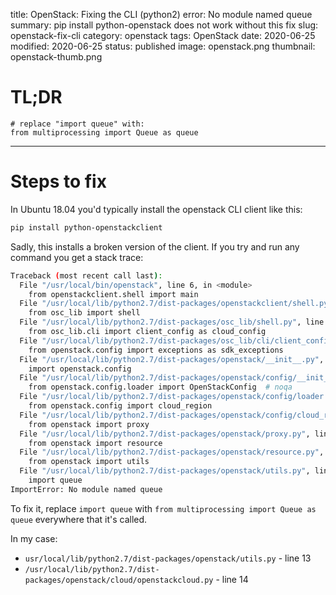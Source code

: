 title: OpenStack: Fixing the CLI (python2) error: No module named queue
summary: pip install python-openstack does not work without this fix
slug: openstack-fix-cli
category: openstack
tags: OpenStack
date: 2020-06-25
modified: 2020-06-25
status: published
image: openstack.png
thumbnail: openstack-thumb.png


# TL;DR

```
# replace "import queue" with:
from multiprocessing import Queue as queue
```

---

# Steps to fix

In Ubuntu 18.04 you'd typically install the openstack CLI client like this:

```bash
pip install python-openstackclient
```

Sadly, this installs a broken version of the client. If you try and run any command you get a stack trace:

```bash
Traceback (most recent call last):
  File "/usr/local/bin/openstack", line 6, in <module>
    from openstackclient.shell import main
  File "/usr/local/lib/python2.7/dist-packages/openstackclient/shell.py", line 24, in <module>
    from osc_lib import shell
  File "/usr/local/lib/python2.7/dist-packages/osc_lib/shell.py", line 33, in <module>
    from osc_lib.cli import client_config as cloud_config
  File "/usr/local/lib/python2.7/dist-packages/osc_lib/cli/client_config.py", line 18, in <module>
    from openstack.config import exceptions as sdk_exceptions
  File "/usr/local/lib/python2.7/dist-packages/openstack/__init__.py", line 16, in <module>
    import openstack.config
  File "/usr/local/lib/python2.7/dist-packages/openstack/config/__init__.py", line 17, in <module>
    from openstack.config.loader import OpenStackConfig  # noqa
  File "/usr/local/lib/python2.7/dist-packages/openstack/config/loader.py", line 33, in <module>
    from openstack.config import cloud_region
  File "/usr/local/lib/python2.7/dist-packages/openstack/config/cloud_region.py", line 44, in <module>
    from openstack import proxy
  File "/usr/local/lib/python2.7/dist-packages/openstack/proxy.py", line 24, in <module>
    from openstack import resource
  File "/usr/local/lib/python2.7/dist-packages/openstack/resource.py", line 49, in <module>
    from openstack import utils
  File "/usr/local/lib/python2.7/dist-packages/openstack/utils.py", line 13, in <module>
    import queue
ImportError: No module named queue
```

To fix it, replace `import queue` with `from multiprocessing import Queue as queue` everywhere that it's called.

In my case:

- `usr/local/lib/python2.7/dist-packages/openstack/utils.py` - line 13
- `/usr/local/lib/python2.7/dist-packages/openstack/cloud/openstackcloud.py` - line 14

